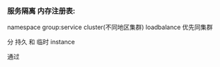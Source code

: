 ### 服务隔离 内存注册表:

namespace
	group:service
		cluster(不同地区集群) loadbalance 优先同集群



分 持久 和 临时 instance

通过